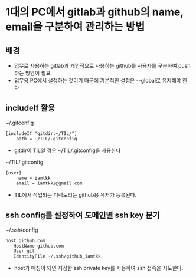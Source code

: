# 1대의 PC에서 gitlab과 github의 name, email을 구분하여 관리하는 방법
## 배경
- 업무로 사용하는 gitlab과 개인적으로 사용하는 github를 사용자를 구분하여 push하는 방안이 필요
- 업무용 PC에서 설정하는 것이기 때문에 기본적인 설정은 --global로 유지해야 한다
## includeIf 활용
~/.gitconfig
```
[includeIf "gitdir:~/TIL/"]
    path = ~/TIL/.gitconfig
```
- gitdir이 TIL일 경우 ~/TIL/.gitconfig을 사용한다

~/TIL/.gitconfig
```
[user]
    name = iamtkk
    email = iamtkk2@gmail.com
```
- TIL에서 작업되는 디렉토리는 github용 유저가 등록된다.

## ssh config를 설정하여 도메인별 ssh key 분기
~/.ssh/config
```
host github.com
   HostName github.com
   User git
   IdentityFile ~/.ssh/github_iamtkk
```
- host가 매칭이 되면 지정한 ssh private key를 사용하여 ssh 접속을 시도한다.